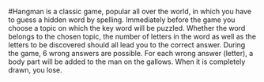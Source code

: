 #Hangman 
is a classic game, popular all over the world, in which you have to guess a hidden word by spelling. 
Immediately before the game you choose a topic on which the key word will be puzzled.
Whether the word belongs to the chosen topic, the number of letters in the word as well as the letters to be discovered should all lead you to the correct answer.
During the game, 6 wrong answers are possible. For each wrong answer (letter), a body part will be added to the man on the gallows. When it is completely drawn, you lose.
